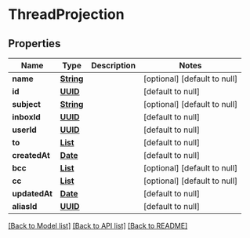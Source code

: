 # ThreadProjection
## Properties

Name | Type | Description | Notes
------------ | ------------- | ------------- | -------------
**name** | [**String**](string) |  | [optional] [default to null]
**id** | [**UUID**](UUID) |  | [default to null]
**subject** | [**String**](string) |  | [optional] [default to null]
**inboxId** | [**UUID**](UUID) |  | [default to null]
**userId** | [**UUID**](UUID) |  | [default to null]
**to** | [**List**](string) |  | [default to null]
**createdAt** | [**Date**](DateTime) |  | [default to null]
**bcc** | [**List**](string) |  | [optional] [default to null]
**cc** | [**List**](string) |  | [optional] [default to null]
**updatedAt** | [**Date**](DateTime) |  | [default to null]
**aliasId** | [**UUID**](UUID) |  | [default to null]

[[Back to Model list]](../README#documentation-for-models) [[Back to API list]](../README#documentation-for-api-endpoints) [[Back to README]](../README)


